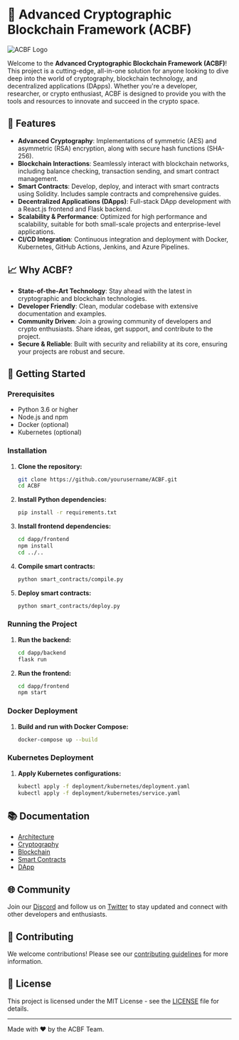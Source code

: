 # 🚀 Advanced Cryptographic Blockchain Framework (ACBF)

![ACBF Logo](https://cryptologos.cc/logos/bitcoin-btc-logo.png?v=010)

Welcome to the **Advanced Cryptographic Blockchain Framework (ACBF)**! This project is a cutting-edge, all-in-one solution for anyone looking to dive deep into the world of cryptography, blockchain technology, and decentralized applications (DApps). Whether you're a developer, researcher, or crypto enthusiast, ACBF is designed to provide you with the tools and resources to innovate and succeed in the crypto space.

## 🌟 Features

- **Advanced Cryptography**: Implementations of symmetric (AES) and asymmetric (RSA) encryption, along with secure hash functions (SHA-256).
- **Blockchain Interactions**: Seamlessly interact with blockchain networks, including balance checking, transaction sending, and smart contract management.
- **Smart Contracts**: Develop, deploy, and interact with smart contracts using Solidity. Includes sample contracts and comprehensive guides.
- **Decentralized Applications (DApps)**: Full-stack DApp development with a React.js frontend and Flask backend.
- **Scalability & Performance**: Optimized for high performance and scalability, suitable for both small-scale projects and enterprise-level applications.
- **CI/CD Integration**: Continuous integration and deployment with Docker, Kubernetes, GitHub Actions, Jenkins, and Azure Pipelines.

## 📈 Why ACBF?

- **State-of-the-Art Technology**: Stay ahead with the latest in cryptographic and blockchain technologies.
- **Developer Friendly**: Clean, modular codebase with extensive documentation and examples.
- **Community Driven**: Join a growing community of developers and crypto enthusiasts. Share ideas, get support, and contribute to the project.
- **Secure & Reliable**: Built with security and reliability at its core, ensuring your projects are robust and secure.

## 🔧 Getting Started

### Prerequisites

- Python 3.6 or higher
- Node.js and npm
- Docker (optional)
- Kubernetes (optional)

### Installation

1. **Clone the repository:**

    ```sh
    git clone https://github.com/yourusername/ACBF.git
    cd ACBF
    ```

2. **Install Python dependencies:**

    ```sh
    pip install -r requirements.txt
    ```

3. **Install frontend dependencies:**

    ```sh
    cd dapp/frontend
    npm install
    cd ../..
    ```

4. **Compile smart contracts:**

    ```sh
    python smart_contracts/compile.py
    ```

5. **Deploy smart contracts:**

    ```sh
    python smart_contracts/deploy.py
    ```

### Running the Project

1. **Run the backend:**

    ```sh
    cd dapp/backend
    flask run
    ```

2. **Run the frontend:**

    ```sh
    cd dapp/frontend
    npm start
    ```

### Docker Deployment

1. **Build and run with Docker Compose:**

    ```sh
    docker-compose up --build
    ```

### Kubernetes Deployment

1. **Apply Kubernetes configurations:**

    ```sh
    kubectl apply -f deployment/kubernetes/deployment.yaml
    kubectl apply -f deployment/kubernetes/service.yaml
    ```

## 📚 Documentation

- [Architecture](docs/architecture.md)
- [Cryptography](docs/cryptography.md)
- [Blockchain](docs/blockchain.md)
- [Smart Contracts](docs/smart_contracts.md)
- [DApp](docs/dapp.md)

## 🌐 Community

Join our [Discord](https://discord.gg/example) and follow us on [Twitter](https://twitter.com/example) to stay updated and connect with other developers and enthusiasts.

## 🤝 Contributing

We welcome contributions! Please see our [contributing guidelines](CONTRIBUTING.md) for more information.

## 📜 License

This project is licensed under the MIT License - see the [LICENSE](LICENSE) file for details.

---

Made with ❤️ by the ACBF Team.
